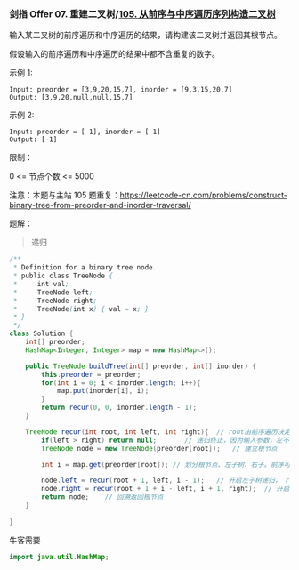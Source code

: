 ### 剑指 Offer 07. 重建二叉树/[105. 从前序与中序遍历序列构造二叉树](https://leetcode-cn.com/problems/construct-binary-tree-from-preorder-and-inorder-traversal/)

输入某二叉树的前序遍历和中序遍历的结果，请构建该二叉树并返回其根节点。

假设输入的前序遍历和中序遍历的结果中都不含重复的数字。

示例 1:

```
Input: preorder = [3,9,20,15,7], inorder = [9,3,15,20,7]
Output: [3,9,20,null,null,15,7]
```

示例 2:

```
Input: preorder = [-1], inorder = [-1]
Output: [-1]
```


限制：

0 <= 节点个数 <= 5000

注意：本题与主站 105 题重复：https://leetcode-cn.com/problems/construct-binary-tree-from-preorder-and-inorder-traversal/

题解：

> 递归

```java
/**
 * Definition for a binary tree node.
 * public class TreeNode {
 *     int val;
 *     TreeNode left;
 *     TreeNode right;
 *     TreeNode(int x) { val = x; }
 * }
 */
class Solution {
    int[] preorder;
    HashMap<Integer, Integer> map = new HashMap<>();

    public TreeNode buildTree(int[] preorder, int[] inorder) {
        this.preorder = preorder;
        for(int i = 0; i < inorder.length; i++){
            map.put(inorder[i], i);
        }
        return recur(0, 0, inorder.length - 1);
    }

    TreeNode recur(int root, int left, int right){	// root由前序遍历决定。left和right由中序遍历决定
        if(left > right) return null;		// 递归终止，因为输入参数，左不能在右的右边
        TreeNode node = new TreeNode(preorder[root]);	// 建立根节点

        int i = map.get(preorder[root]); // 划分根节点、左子树、右子。前序可知根，根据根得到索引。

        node.left = recur(root + 1, left, i - 1);	// 开启左子树递归， root + 1是前序遍历的第一个左子树的第一个索引。
        node.right = recur(root + 1 + i - left, i + 1, right);	// 开启右子树递归， root + 1 + i -left 是前序遍历 原始跟结点右子树的第一个索引。
        return node;	// 回溯返回根节点
    }
        
}
```



牛客需要

```java
import java.util.HashMap;
```


